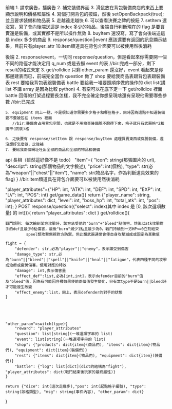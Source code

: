 前端
    1. 請求廣告，播廣告
    2. 補完裝備界面
    3. 滑鼠放在背包裝備商店的東西上要顯示說明和價格和屬性
    4. 寫個打開背包的按鈕，然後 setOpenBackpack(true); 並且要求裝備和物品表
    5. 走越遠走越快
    6. 可以查看決賽之碑的按鈕
    7. setItem 還沒寫，寫了會向後端送這是 index 多少的物品，後端自行判斷現在的 flag 是要買賣還是裝備，或其實都不是所以操作無效
    8. buyItem 還沒寫，寫了會向後端送這是 index 多少的商品
    9. response/question||event 應該還要有返回的訊息顯示結果，目前只有player_attr
    10.item類道具在背包介面要可以被使用然後消耗

後端
    2. response/event，一切同 response/question，但是看起來你需要開一個不同的路徑才能決定用 q_num 或是去撈 event 的表 //bir:完成一部分，剩下result的格式未定
    3. get/rolldice 只剩 other_param 還沒好，event 看起來是你那邊建表而已，前端完全當作 question 做了
       shop 要給我商品表跟背包表跟裝備表
       rest 要給我背包表跟裝備表
       battle 要給我一堆要照順序做的操作的 dict list(講 list 不講 array 是因為比較 python)
    4. 有空可以在底下定一下 get/rolldice 裡面 battle 回傳的打架過程要長怎樣，我不完全確定你想呈現啥還有呈現他需要哪些參數 //bir:已完成

    5. equipment 同上一點，不是很知道你需要多少格子和哪些格子，同時因為這點不知道裝備要不要被包在 items 裡面 
       //bir:裝備會占用背包空間，也就是不用檢查裝備脫不脫得下來，格子就只有武器格*2和胸甲(防裝)格

    6. 之後要有 response/setItem 跟 response/buyItem 處理買賣東西或穿脫裝備，還沒想好怎麼做，之後補
    7. 要給我兩個網址吐出全部的商品和全部的物品和裝備

api 長相（雖然這好像不是 todo）
"item"={
    "icon": string(那張圖片的 url),
    "descript": string(那個物品的文字敘述),
    "price": int(價格),
    "type": str(必為"weapon"||"chest"||"item"),
    "name": str(物品名字，作為判斷道具效果的flag)
    }
    //bir:item類道具在背包介面要可以被使用然後消耗


"player_attributes"={"HP": int, "ATK": int, "DEF": int, "SPD": int, "EXP": int, "LV": int, "POS": int}
get/game_data(){
    return {"player_name": string, "player_attributes": dict, "level": int, "boss_hp": int, "total_atk": int, "pos": int};
}
POST response/question({"select": index(其中 index 是 [0, 該次選項數量) 的 int)}){
    return "player_attributes": dict
}
get/rolldice(){
    


    戰鬥規則: 每次輪到某方攻擊時，該方承受他的"burn"+"bleed"點傷害，然後以atk攻擊對手的def且最少0點傷害，最後"burn"減少1點且最少為0，戰鬥持續到一方HP<=0立刻結束
             speel類攻擊無視對方防禦，但此類武器通常會使自身攻擊減成或固定為某數值

    fight = {
        "defender": str,必為"player"||"enemy"，表示誰受到傷害
        "damage_type": str,必為"burn"||"bleed"||"spell"||"knife"||"heal"||"fatigue"，代表四種不同的攻擊或治療或疲勞傷害，使用對應的特效
        "damage": int,表示傷害量
        "effect_def":list,必為[int,int]，表示defender目前的"burn"值及"bleed"值，因為有可能因各種效果使前兩個值發生變化，只有當type不是burn||bleed時才可能發生改變
        "effect_enemy":list，同上，表示defender的對手的狀態
    }





    "other_param"=switch(type){
        "reward": "player_attributes"
        "question": list[string](一堆選項字串的 list)
        "event": list[string](一堆選項字串的 list)
        "shop": {"products": dict{item}(商品們), "items": dict{item}(物品們), "equipment": dict{item}(裝備們)}
        "rest": {"items": dict{item}(物品們), "equipment": dict{item}(裝備們)}
        "battle": {"log": list[dict](dict的結構為"fight"), "player_attributes": dict(戰鬥結束後玩家的最終屬性)}
    }

    return {"dice": int(這次走幾步),"pos": int(起點格子編號), "type": string(該格類型), "msg": string(事件內容), "other_param": dict}
}